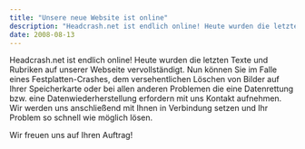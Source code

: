 ```yaml
---
title: "Unsere neue Website ist online"
description: "Headcrash.net ist endlich online! Heute wurden die letzten Texte und Rubriken auf unserer Webseite vervollständigt."
date: 2008-08-13
---
```


Headcrash.net ist endlich online! Heute wurden die letzten Texte und Rubriken auf unserer Webseite vervollständigt. Nun können Sie im Falle eines Festplatten-Crashes, dem versehentlichen Löschen von Bilder auf Ihrer Speicherkarte oder bei allen anderen Problemen die eine Datenrettung bzw. eine Datenwiederherstellung erfordern mit uns Kontakt aufnehmen. Wir werden uns anschließend mit Ihnen in Verbindung setzen und Ihr Problem so schnell wie möglich lösen.

Wir freuen uns auf Ihren Auftrag!
